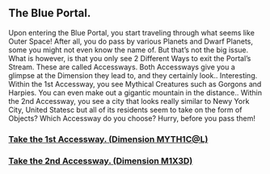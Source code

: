 ## The Blue Portal.

Upon entering the Blue Portal, you start traveling through what seems like Outer Space! After all, you do pass by various Planets and Dwarf Planets, some you might not even know the name of. But that’s not the big issue. What is however, is that you only see 2 Different Ways to exit the Portal’s Stream. These are called Accessways. Both Accessways give you a glimpse at the Dimension they lead to, and they certainly look.. Interesting. Within the 1st Accessway, you see Mythical Creatures such as Gorgons and Harpies. You can even make out a gigantic mountain in the distance.. Within the 2nd Accessway, you see a city that looks really similar to Newy York City, United Statesc but all of its residents seem to take on the form of Objects? Which Accessway do you choose? Hurry, before you pass them!

### [Take the 1st Accessway. (Dimension MYTH1C@L)](dimension-myth1c@l/accessway-1.md)
### [Take the 2nd Accessway. (Dimension M1X3D)](dimension-m1x3d/accessway-2.md)
